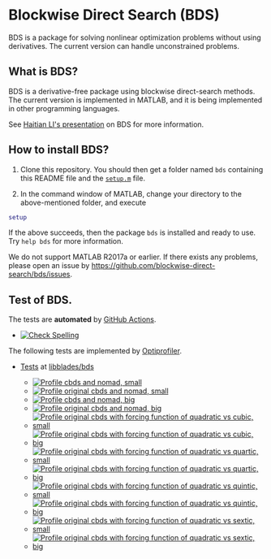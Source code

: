 # Blockwise Direct Search (BDS)

BDS is a package for solving nonlinear optimization problems without using derivatives. The current version can handle unconstrained problems. 

## What is BDS?

BDS is a derivative-free package using blockwise direct-search methods. The current version is implemented in MATLAB, and it is being implemented in other programming languages.

See [Haitian LI's presentation](https://lht97.github.io/documents/DFOS2024.pdf) on BDS for more information.

## How to install BDS?

1. Clone this repository. You should then get a folder named `bds` containing this README file and the
[`setup.m`](https://github.com/blockwise-direct-search/bds/blob/main/setup.m) file.

2. In the command window of MATLAB, change your directory to the above-mentioned folder, and execute

```matlab
setup
```

If the above succeeds, then the package `bds` is installed and ready to use. Try `help bds` for more information.

We do not support MATLAB R2017a or earlier. If there exists any problems, please open an issue by
https://github.com/blockwise-direct-search/bds/issues.

## Test of BDS.
The tests are **automated** by [GitHub Actions](https://docs.github.com/en/actions).
- [![Check Spelling](https://github.com/blockwise-direct-search/bds/actions/workflows/spelling.yml/badge.svg)](https://github.com/blockwise-direct-search/bds/actions/workflows/spelling.yml)

The following tests are implemented by [Optiprofiler](https://github.com/optiprofiler/optiprofiler).

- [Tests](https://github.com/libblades/bds/actions) at [libblades/bds](https://github.com/libblades/bds)

    - [![Profile cbds and nomad, small](https://github.com/libblades/bds/actions/workflows/profile_cbds_nomad_small.yml/badge.svg)](https://github.com/libblades/bds/actions/workflows/profile_cbds_nomad_small.yml)
    - [![Profile original cbds and nomad, small](https://github.com/libblades/bds/actions/workflows/profile_orig_cbds_nomad_small.yml/badge.svg)](https://github.com/libblades/bds/actions/workflows/profile_orig_cbds_nomad_small.yml)
    - [![Profile cbds and nomad, big](https://github.com/libblades/bds/actions/workflows/profile_cbds_nomad_big.yml/badge.svg)](https://github.com/libblades/bds/actions/workflows/profile_cbds_nomad_big.yml)
    - [![Profile original cbds and nomad, big](https://github.com/libblades/bds/actions/workflows/profile_orig_cbds_nomad_big.yml/badge.svg)](https://github.com/libblades/bds/actions/workflows/profile_orig_cbds_nomad_big.yml)
    - [![Profile original cbds with forcing function of quadratic vs cubic, small](https://github.com/libblades/bds/actions/workflows/profile_quadratic_vs_cubic_small.yml/badge.svg)](https://github.com/libblades/bds/actions/workflows/profile_quadratic_vs_cubic_small.yml)
    - [![Profile original cbds with forcing function of quadratic vs cubic, big](https://github.com/libblades/bds/actions/workflows/profile_quadratic_vs_cubic_big.yml/badge.svg)](https://github.com/libblades/bds/actions/workflows/profile_quadratic_vs_cubic_big.yml)
    - [![Profile original cbds with forcing function of quadratic vs quartic, small](https://github.com/libblades/bds/actions/workflows/profile_quadratic_vs_quartic_small.yml/badge.svg)](https://github.com/libblades/bds/actions/workflows/profile_quadratic_vs_quartic_small.yml)
    - [![Profile original cbds with forcing function of quadratic vs quartic, big](https://github.com/libblades/bds/actions/workflows/profile_quadratic_vs_quartic_small.yml/badge.svg)](https://github.com/libblades/bds/actions/workflows/profile_quadratic_vs_quartic_small.yml)
    - [![Profile original cbds with forcing function of quadratic vs quintic, small](https://github.com/libblades/bds/actions/workflows/profile_quadratic_vs_quintic_small.yml/badge.svg)](https://github.com/libblades/bds/actions/workflows/profile_quadratic_vs_quintic_small.yml)
    - [![Profile original cbds with forcing function of quadratic vs quintic, big](https://github.com/libblades/bds/actions/workflows/profile_quadratic_vs_quintic_big.yml/badge.svg)](https://github.com/libblades/bds/actions/workflows/profile_quadratic_vs_quintic_big.yml)
    - [![Profile original cbds with forcing function of quadratic vs sextic, small](https://github.com/libblades/bds/actions/workflows/profile_quadratic_vs_sextic_small.yml/badge.svg)](https://github.com/libblades/bds/actions/workflows/profile_quadratic_vs_sextic_small.yml)
    - [![Profile original cbds with forcing function of quadratic vs sextic, big](https://github.com/libblades/bds/actions/workflows/profile_quadratic_vs_sextic_big.yml/badge.svg)](https://github.com/libblades/bds/actions/workflows/profile_quadratic_vs_sextic_big.yml)